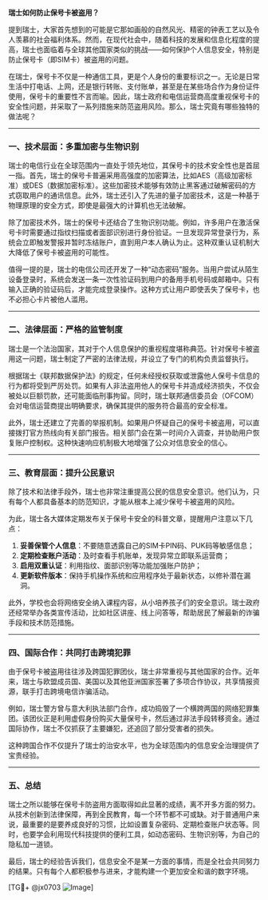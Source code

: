 **瑞士如何防止保号卡被盗用？**

提到瑞士，大家首先想到的可能是它那如画般的自然风光、精密的钟表工艺以及令人羡慕的社会福利体系。然而，在现代社会中，随着科技的发展和信息化程度的提高，瑞士也面临着与全球其他国家类似的挑战——如何保护个人信息安全，特别是防止保号卡（即SIM卡）被盗用的问题。

在瑞士，保号卡不仅是一种通信工具，更是个人身份的重要标识之一。无论是日常生活中打电话、上网，还是银行转账、支付账单，甚至是在某些场合作为身份证件使用，保号卡的重要性不言而喻。因此，瑞士政府和电信运营商高度重视保号卡的安全性问题，并采取了一系列措施来防范盗用风险。那么，瑞士究竟有哪些独特的做法呢？

---

### **一、技术层面：多重加密与生物识别**

瑞士的电信行业在全球范围内一直处于领先地位，其保号卡的技术安全性也是首屈一指。首先，瑞士的保号卡普遍采用高强度的加密算法，比如AES（高级加密标准）或DES（数据加密标准）。这些加密技术能够有效防止黑客通过破解密码的方式窃取用户的通讯信息。此外，瑞士还引入了先进的量子加密技术，这是一种基于物理原理的安全方式，即使是最强大的计算机也无法破解。

除了加密技术外，瑞士的保号卡还结合了生物识别功能。例如，许多用户在激活保号卡时需要通过指纹扫描或者面部识别进行身份验证。一旦发现异常登录行为，系统会立即触发警报并暂时冻结账户，直到用户本人确认为止。这种双重认证机制大大降低了保号卡被盗用的可能性。

值得一提的是，瑞士的电信公司还开发了一种“动态密码”服务。当用户尝试从陌生设备登录时，系统会发送一条一次性验证码到用户的备用手机号码或邮箱中。只有输入正确的验证码后，才能完成登录操作。这种方式让用户即使丢失了保号卡，也不必担心卡片被他人滥用。

---

### **二、法律层面：严格的监管制度**

瑞士是一个法治国家，其对于个人信息保护的重视程度堪称典范。针对保号卡被盗用这一问题，瑞士制定了严密的法律法规，并设立了专门的机构负责监督执行。

根据瑞士《联邦数据保护法》的规定，任何未经授权获取或泄露他人保号卡信息的行为都将受到严厉处罚。如果有人非法盗用他人的保号卡并造成经济损失，不仅会被处以巨额罚款，还可能面临刑事拘留。同时，瑞士联邦通信委员会（OFCOM）会对电信运营商提出明确要求，确保其提供的服务符合最高的安全标准。

此外，瑞士还建立了完善的举报机制。如果用户怀疑自己的保号卡被盗用，可以直接拨打官方热线向有关部门报告。相关部门会在第一时间介入调查，并协助用户恢复账户控制权。这种快速响应机制极大地增强了公众对信息安全的信心。

---

### **三、教育层面：提升公民意识**

除了技术和法律手段外，瑞士也非常注重提高公民的信息安全意识。他们认为，只有每个人都具备基本的防范知识，才能从根本上减少保号卡被盗用的风险。

为此，瑞士各大媒体定期发布关于保号卡安全的科普文章，提醒用户注意以下几点：

1. **妥善保管个人信息**：不要随意透露自己的SIM卡PIN码、PUK码等敏感信息；
2. **定期检查账户活动**：及时查看手机账单，发现异常立即联系运营商；
3. **启用双重认证**：利用指纹、面部识别等功能加强账户防护；
4. **更新软件版本**：保持手机操作系统和应用程序处于最新状态，以修补潜在漏洞。

此外，学校也会将网络安全纳入课程内容，从小培养孩子们的安全意识。瑞士政府还经常举办各类宣传活动，比如社区讲座、线上问答等，帮助居民了解最新的诈骗手段和技术防范措施。

---

### **四、国际合作：共同打击跨境犯罪**

由于保号卡被盗用往往涉及跨国犯罪团伙，瑞士非常重视与其他国家的合作。近年来，瑞士与欧盟成员国、美国以及其他亚洲国家签署了多项合作协议，共享情报资源，联手打击跨境电信诈骗活动。

例如，瑞士警方曾与意大利执法部门合作，成功捣毁了一个横跨两国的网络犯罪集团。该团伙正是利用虚假身份购买大量保号卡，然后通过非法手段转移资金。通过国际协作，瑞士不仅抓获了主要嫌犯，还追回了部分受害者的损失。

这种跨国合作不仅提升了瑞士的治安水平，也为全球范围内的信息安全治理提供了宝贵经验。

---

### **五、总结**

瑞士之所以能够在保号卡防盗用方面取得如此显著的成绩，离不开多方面的努力。从技术创新到法律保障，再到全民教育，每一个环节都不可或缺。对于普通用户来说，最重要的是要养成良好的习惯，比如设置复杂密码、定期检查账户状态等。同时，也要学会利用现代科技提供的便利工具，如动态密码、生物识别等，为自己的隐私加一道锁。

最后，瑞士的经验告诉我们，信息安全不是某一方面的事情，而是全社会共同努力的结果。只有每个人都积极参与进来，才能构建一个更加安全和谐的数字环境。

[TG💪+ @jx0703 ![Image](https://github.com/user-attachments/assets/dbca1d08-cadb-493c-b0ec-ad6f7a83f270)]